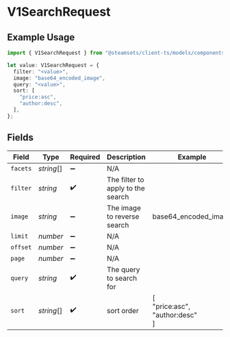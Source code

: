 # V1SearchRequest

## Example Usage

```typescript
import { V1SearchRequest } from "@steamsets/client-ts/models/components";

let value: V1SearchRequest = {
  filter: "<value>",
  image: "base64_encoded_image",
  query: "<value>",
  sort: [
    "price:asc",
    "author:desc",
  ],
};
```

## Fields

| Field                             | Type                              | Required                          | Description                       | Example                           |
| --------------------------------- | --------------------------------- | --------------------------------- | --------------------------------- | --------------------------------- |
| `facets`                          | *string*[]                        | :heavy_minus_sign:                | N/A                               |                                   |
| `filter`                          | *string*                          | :heavy_check_mark:                | The filter to apply to the search |                                   |
| `image`                           | *string*                          | :heavy_minus_sign:                | The image to reverse search       | base64_encoded_image              |
| `limit`                           | *number*                          | :heavy_minus_sign:                | N/A                               |                                   |
| `offset`                          | *number*                          | :heavy_minus_sign:                | N/A                               |                                   |
| `page`                            | *number*                          | :heavy_minus_sign:                | N/A                               |                                   |
| `query`                           | *string*                          | :heavy_check_mark:                | The query to search for           |                                   |
| `sort`                            | *string*[]                        | :heavy_check_mark:                | sort order                        | [<br/>"price:asc",<br/>"author:desc"<br/>] |